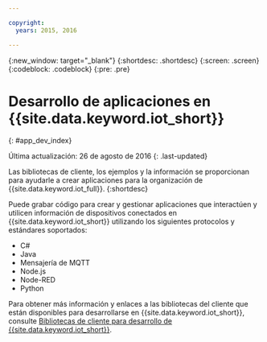 ```yaml
---

copyright:
  years: 2015, 2016

---
```


{:new_window: target="_blank"}
{:shortdesc: .shortdesc}
{:screen: .screen}
{:codeblock: .codeblock}
{:pre: .pre}

# Desarrollo de aplicaciones en {{site.data.keyword.iot_short}}
{: #app_dev_index}

Última actualización: 26 de agosto de 2016
{: .last-updated}

Las bibliotecas de cliente, los ejemplos y la información se proporcionan para ayudarle a crear aplicaciones para la organización de {{site.data.keyword.iot_full}}.
{:shortdesc}

Puede grabar código para crear y gestionar aplicaciones que interactúen y utilicen información de dispositivos conectados en {{site.data.keyword.iot_short}} utilizando los siguientes protocolos y estándares soportados:

- C#
- Java
- Mensajería de MQTT
- Node.js
- Node-RED
- Python

Para obtener más información y enlaces a las bibliotecas del cliente que están disponibles para desarrollarse en {{site.data.keyword.iot_short}}, consulte [Bibliotecas de cliente para desarrollo de {{site.data.keyword.iot_short}}](../iot_platform_client_lib.html).
